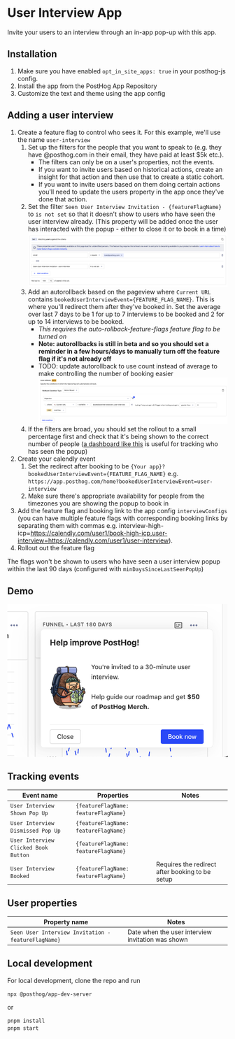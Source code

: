 # User Interview App

Invite your users to an interview through an in-app pop-up with this app.

## Installation

1. Make sure you have enabled `opt_in_site_apps: true` in your posthog-js config.
2. Install the app from the PostHog App Repository
3. Customize the text and theme using the app config

## Adding a user interview

1. Create a feature flag to control who sees it. For this example, we'll use the name `user-interview`
   1. Set up the filters for the people that you want to speak to (e.g. they have @posthog.com in their email, they have paid at least $5k etc.).
      - The filters can only be on a user's properties, not the events.
      - If you want to invite users based on historical actions, create an insight for that action and then use that to create a static cohort.
      - If you want to invite users based on them doing certain actions you'll need to update the users property in the app once they've done that action.
   2. Set the filter `Seen User Interview Invitation - {featureFlagName}` to `is not set` so that it doesn't show to users who have seen the user interview already. (This property will be added once the user has interacted with the popup - either to close it or to book in a time)
      ![Feature flag user interview not set](feature-flag-config.png)
   3. Add an autorollback based on the pageview where `Current URL` contains `bookedUserInterviewEvent={FEATURE_FLAG_NAME}`. This is where you'll redirect them after they've booked in. Set the average over last 7 days to be 1 for up to 7 interviews to be booked and 2 for up to 14 interviews to be booked.
      - *This requires the auto-rollback-feature-flags feature flag to be turned on*
      - **Note: autorollbacks is still in beta and so you should set a reminder in a few hours/days to manually turn off the feature flag if it's not already off**
      - TODO: update autorollback to use count instead of average to make controlling the number of booking easier
      ![Autorollback example](./auto-rollback-example.png)
   4. If the filters are broad, you should set the rollout to a small percentage first and check that it's being shown to the correct number of people ([a dashboard like this](https://app.posthog.com/dashboard/56687) is useful for tracking who has seen the popup)
2. Create your calendly event
   1. Set the redirect after booking to be `{Your app}?bookedUserInterviewEvent={FEATURE_FLAG_NAME}` e.g. `https://app.posthog.com/home?bookedUserInterviewEvent=user-interview`
   2. Make sure there's appropriate availability for people from the timezones you are showing the popup to book in
3. Add the feature flag and booking link to the app config `interviewConfigs` (you can have multiple feature flags with corresponding booking links by separating them with commas e.g. interview-high-icp=https://calendly.com/user1/book-high-icp,user-interview=https://calendly.com/user1/user-interview).
4. Rollout out the feature flag

The flags won't be shown to users who have seen a user interview popup within the last 90 days (configured with `minDaysSinceLastSeenPopUp`)

## Demo

![Example popup](example.png)

## Tracking events

| Event name | Properties | Notes |
| ---------- | ----------- | ----------- |
| `User Interview Shown Pop Up` | `{featureFlagName: featureFlagName}` | |
| `User Interview Dismissed Pop Up` | `{featureFlagName: featureFlagName}` | |
| `User Interview Clicked Book Button` | `{featureFlagName: featureFlagName}` | |
| `User Interview Booked` | `{featureFlagName: featureFlagName}` | Requires the redirect after booking to be setup |

## User properties

| Property name | Notes |
| ------------- | ----------- |
| `Seen User Interview Invitation - featureFlagName}` | Date when the user interview invitation was shown |

## Local development

For local development, clone the repo and run

```bash
npx @posthog/app-dev-server
```

or

```bash
pnpm install
pnpm start
```
